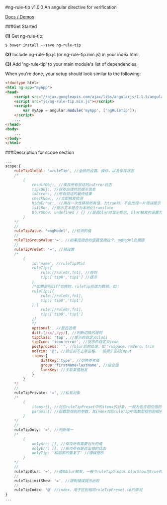 #ng-rule-tip v1.0.0
An angular directive for verification

[Docs / Demos](http://howardwzh.github.io/#/docs/ng-rule-tip)

###Get Started

**(1)** Get ng-rule-tip:
```
$ bower install --save ng-rule-tip
```

**(2)** Include ng-rule-tip.js (or ng-rule-tip.min.js) in your index.html.

**(3)** Add 'ng-rule-tip' to your main module's list of dependencies.

When you're done, your setup should look similar to the following:

>
```html
<!doctype html>
<html ng-app="myApp">
<head>
    <script src="//ajax.googleapis.com/ajax/libs/angularjs/1.1.5/angular.min.js"></script>
    <script src="js/ng-rule-tip.min.js"></script>
    <script>
        var myApp = angular.module('myApp', ['ngRuleTip']);
    </script>
    ...
</head>
<body>
    ...
</body>
</html>
```

###Description for scope section

>
```js
...
scope:{
    ruleTipGlobal: '=ruleTip', //全局的设置、操作，以及保存状态
    /*
        {
            resultObj:, //保存所有验证的isError状态
            tipsObj:, //保存出错时的提示信息
            isError:, //所有验证的最终结果
            checkNow:, //立即触发检测
            hideError:, //用在一次性移除所有值，为true时，不会出现一片错误提示
            isI18n:, //提示文本是否为本地化translate
            blurShow: undefined / {} //是否blur时显示提示, blur触发的设置为{}
        }
    */
    //
    ruleTipValue: '=ngModel', //检测的值
    //
    ruleTipGroupValue:'=', //如果是组合的值要使用这个，ngModel会报错
    //
    ruleTipPreset: '=', //预设置
    /*
        {
            id:'name', //ruleTip的id
            ruleTip:{
                rule:[/rule0/,fn1], //规则
                tip:['tip0','tip1'] //提示
            },
            /*如果是可diff切换时，ruleTip应改为数组，如：
            ruleTip:[{
                rule:[/rule0/,fn1],
                tip:['tip0','tip1']
            },{
                rule:[/rule0/,fn1],
                tip:['tip0','tip1']
            }]
            */
            optional:, //是否选填
            diff:[/xx/,/yy/], //判断切换的规则
            tipClass: 'top', //提示的自定义class
            tipIcon: 'icon-error', //提示的自定义icon
            postprocess: '', //blur后的处理，如：rmSpace、rmZero、trim
            noTrim: '@', //验证前不去除空格，一般用于密码input
            items:{
                diffKey:'type', //切换参考值
                group:'firstName+lastName', //组合值
                linkKey: //关联某值触发
            }
        }
    */
    //
    ruleTipPrivate: '=', //私有对象
    /*
        {
            items:{}, //对应ruleTipPreset中的items的对象，一般为包含相应值的对象
            params:[] //函数型规则的参数，其index对应ruleTip中函数型规则的相对index
        }
    */
    //
    ruleTipOnly: '=', //判断唯一
    /*
        {
            onlyArr: [], //保存所有需要对比的值
            onlyErr: [], //保存所有是否出错的状态
            onlyTip: '和前面的重复了' //错误提示
        }
    */
    //
    ruleTipBlur: '=', //模拟blur触发，一般与ruleTipGlobal.blurShow为true时一起用
    //
    ruleTipLimitShow: '=', //限制错误提示出现
    //
    ruleTipIndex: '@' //index，用于区别相同ruleTipPreset.id的情况
}
...
```
